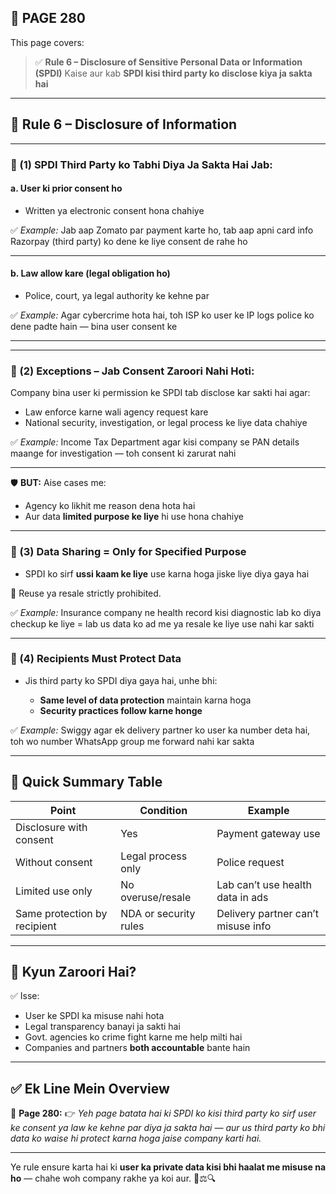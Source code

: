 ## 📄 **PAGE 280**

This page covers:

> ✅ **Rule 6 – Disclosure of Sensitive Personal Data or Information (SPDI)**
> Kaise aur kab **SPDI kisi third party ko disclose kiya ja sakta hai**

---

## 🔹 **Rule 6 – Disclosure of Information**

---

### 🔸 (1) **SPDI Third Party ko Tabhi Diya Ja Sakta Hai Jab:**

#### a. **User ki prior consent ho**

* Written ya electronic consent hona chahiye

✅ *Example:*
Jab aap Zomato par payment karte ho, tab aap apni card info Razorpay (third party) ko dene ke liye consent de rahe ho

---

#### b. **Law allow kare (legal obligation ho)**

* Police, court, ya legal authority ke kehne par

✅ *Example:*
Agar cybercrime hota hai, toh ISP ko user ke IP logs police ko dene padte hain — bina user consent ke

---

---

### 🔸 (2) **Exceptions – Jab Consent Zaroori Nahi Hoti:**

Company bina user ki permission ke SPDI tab disclose kar sakti hai agar:

* Law enforce karne wali agency request kare
* National security, investigation, or legal process ke liye data chahiye

✅ *Example:*
Income Tax Department agar kisi company se PAN details maange for investigation — toh consent ki zarurat nahi

---

🛡️ **BUT:**
Aise cases me:

* Agency ko likhit me reason dena hota hai
* Aur data **limited purpose ke liye** hi use hona chahiye

---

### 🔸 (3) **Data Sharing = Only for Specified Purpose**

* SPDI ko sirf **ussi kaam ke liye** use karna hoga jiske liye diya gaya hai

🛑 Reuse ya resale strictly prohibited.

✅ *Example:*
Insurance company ne health record kisi diagnostic lab ko diya checkup ke liye = lab us data ko ad me ya resale ke liye use nahi kar sakti

---

### 🔸 (4) **Recipients Must Protect Data**

* Jis third party ko SPDI diya gaya hai, unhe bhi:

  * **Same level of data protection** maintain karna hoga
  * **Security practices follow karne honge**

✅ *Example:*
Swiggy agar ek delivery partner ko user ka number deta hai, toh wo number WhatsApp group me forward nahi kar sakta

---

## 🧩 **Quick Summary Table**

| Point                        | Condition             | Example                            |
| ---------------------------- | --------------------- | ---------------------------------- |
| Disclosure with consent      | Yes                   | Payment gateway use                |
| Without consent              | Legal process only    | Police request                     |
| Limited use only             | No overuse/resale     | Lab can’t use health data in ads   |
| Same protection by recipient | NDA or security rules | Delivery partner can’t misuse info |

---

## 🔹 **Kyun Zaroori Hai?**

✅ Isse:

* User ke SPDI ka misuse nahi hota
* Legal transparency banayi ja sakti hai
* Govt. agencies ko crime fight karne me help milti hai
* Companies and partners **both accountable** bante hain

---

## ✅ **Ek Line Mein Overview**

📌 **Page 280:**
👉 *Yeh page batata hai ki SPDI ko kisi third party ko sirf user ke consent ya law ke kehne par diya ja sakta hai — aur us third party ko bhi data ko waise hi protect karna hoga jaise company karti hai.*

---

Ye rule ensure karta hai ki **user ka private data kisi bhi haalat me misuse na ho** — chahe woh company rakhe ya koi aur. 🔐⚖️🔍
